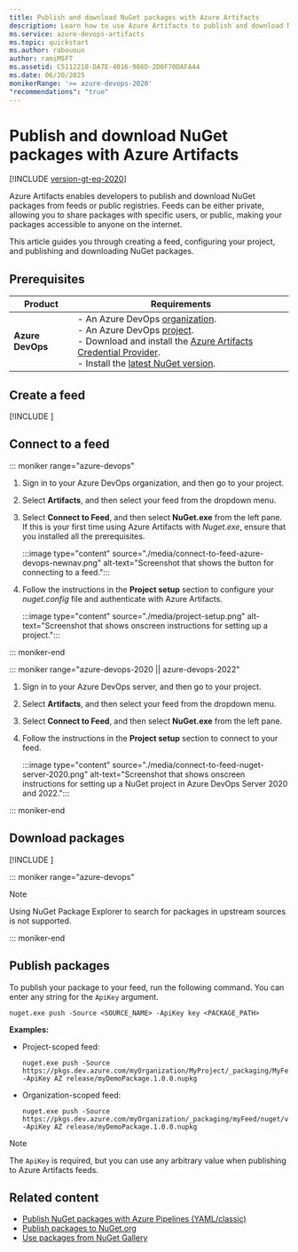 ```yaml
---
title: Publish and download NuGet packages with Azure Artifacts
description: Learn how to use Azure Artifacts to publish and download NuGet packages.
ms.service: azure-devops-artifacts
ms.topic: quickstart
ms.author: rabououn
author: ramiMSFT
ms.assetid: C5112218-DA7E-4016-986D-2D0F70DAFA44
ms.date: 06/20/2025
monikerRange: '>= azure-devops-2020'
"recommendations": "true"
---
```


# Publish and download NuGet packages with Azure Artifacts

[!INCLUDE [version-gt-eq-2020](../includes/version-gt-eq-2020.md)]

Azure Artifacts enables developers to publish and download NuGet packages from feeds or public registries. Feeds can be either private, allowing you to share packages with specific users, or public, making your packages accessible to anyone on the internet.

This article guides you through creating a feed, configuring your project, and publishing and downloading NuGet packages.

## Prerequisites

| **Product**        | **Requirements**   |
|--------------------|--------------------|
| **Azure DevOps**   | - An Azure DevOps [organization](../organizations/accounts/create-organization.md).<br>- An Azure DevOps [project](../organizations/projects/create-project.md).<br> - Download and install the [Azure Artifacts Credential Provider](https://github.com/microsoft/artifacts-credprovider).<br> - Install the [latest NuGet version](https://www.nuget.org/downloads). |

## Create a feed

[!INCLUDE [](includes/create-feed.md)]

## Connect to a feed

::: moniker range="azure-devops"

1. Sign in to your Azure DevOps organization, and then go to your project.

1. Select **Artifacts**, and then select your feed from the dropdown menu.

1. Select **Connect to Feed**, and then select **NuGet.exe** from the left pane. If this is your first time using Azure Artifacts with *Nuget.exe*, ensure that you installed all the prerequisites.

    :::image type="content" source="./media/connect-to-feed-azure-devops-newnav.png" alt-text="Screenshot that shows the button for connecting to a feed.":::

1. Follow the instructions in the **Project setup** section to configure your *nuget.config* file and authenticate with Azure Artifacts.

    :::image type="content" source="./media/project-setup.png" alt-text="Screenshot that shows onscreen instructions for setting up a project.":::

::: moniker-end

::: moniker range="azure-devops-2020 || azure-devops-2022"

1. Sign in to your Azure DevOps server, and then go to your project.

1. Select **Artifacts**, and then select your feed from the dropdown menu.

1. Select **Connect to Feed**, and then select **NuGet.exe** from the left pane.

1. Follow the instructions in the **Project setup** section to connect to your feed.

    :::image type="content" source="./media/connect-to-feed-nuget-server-2020.png" alt-text="Screenshot that shows onscreen instructions for setting up a NuGet project in Azure DevOps Server 2020 and 2022.":::

::: moniker-end

## Download packages

[!INCLUDE [](includes/nuget/consume.md)]

::: moniker range="azure-devops"

> [!NOTE]
> Using NuGet Package Explorer to search for packages in upstream sources is not supported.

::: moniker-end

## Publish packages  

To publish your package to your feed, run the following command. You can enter any string for the `ApiKey` argument.

```Command
nuget.exe push -Source <SOURCE_NAME> -ApiKey key <PACKAGE_PATH>
```

**Examples:**

- Project-scoped feed:

    ```CLI
    nuget.exe push -Source https://pkgs.dev.azure.com/myOrganization/MyProject/_packaging/MyFeed/nuget/v3/index.json -ApiKey AZ release/myDemoPackage.1.0.0.nupkg
    ```

- Organization-scoped feed:

    ```CLI
    nuget.exe push -Source https://pkgs.dev.azure.com/myOrganization/_packaging/myFeed/nuget/v3/index.json -ApiKey AZ release/myDemoPackage.1.0.0.nupkg
    ```

> [!NOTE]
> The `ApiKey` is required, but you can use any arbitrary value when publishing to Azure Artifacts feeds.

## Related content

* [Publish NuGet packages with Azure Pipelines (YAML/classic)](../pipelines/artifacts/nuget.md)
* [Publish packages to NuGet.org](./nuget/publish-to-nuget-org.md)
* [Use packages from NuGet Gallery](./nuget/upstream-sources.md)
